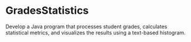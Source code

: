 # GradesStatistics
Develop a Java program that processes student grades, calculates statistical metrics, and visualizes the results using a text-based histogram.
